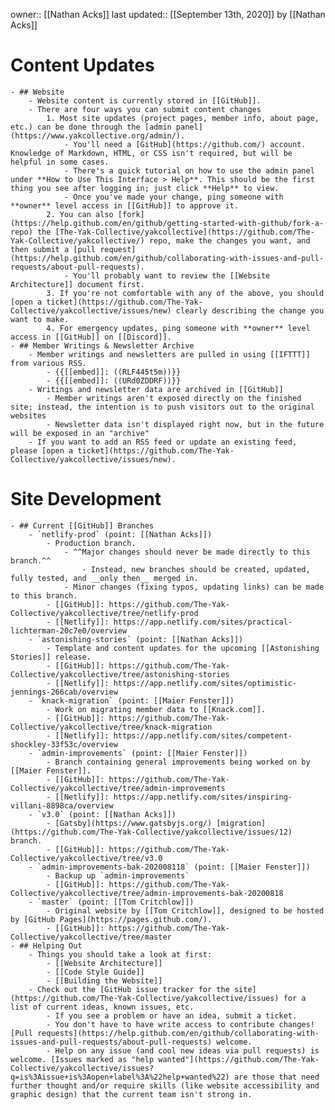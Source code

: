 owner:: [[Nathan Acks]]
last updated:: [[September 13th, 2020]] by [[Nathan Acks]]
# Content Updates
    - ## Website
        - Website content is currently stored in [[GitHub]].
        - There are four ways you can submit content changes
            1. Most site updates (project pages, member info, about page, etc.) can be done through the [admin panel](https://www.yakcollective.org/admin/).
                - You'll need a [GitHub](https://github.com/) account. Knowledge of Markdown, HTML, or CSS isn't required, but will be helpful in some cases.
                - There's a quick tutorial on how to use the admin panel under **How to Use This Interface > Help**. This should be the first thing you see after logging in; just click **Help** to view.
                - Once you've made your change, ping someone with **owner** level access in [[GitHub]] to approve it.
            2. You can also [fork](https://help.github.com/en/github/getting-started-with-github/fork-a-repo) the [The-Yak-Collective/yakcollective](https://github.com/The-Yak-Collective/yakcollective/) repo, make the changes you want, and then submit a [pull request](https://help.github.com/en/github/collaborating-with-issues-and-pull-requests/about-pull-requests).
                - You'll probably want to review the [[Website Architecture]] document first.
            3. If you're not comfortable with any of the above, you should [open a ticket](https://github.com/The-Yak-Collective/yakcollective/issues/new) clearly describing the change you want to make.
            4. For emergency updates, ping someone with **owner** level access in [[GitHub]] on [[Discord]].
    - ## Member Writings & Newsletter Archive
        - Member writings and newsletters are pulled in using [[IFTTT]] from various RSS.
            - {{[[embed]]: ((RLF445t5m))}}
            - {{[[embed]]: ((URd0ZDDRF))}}
        - Writings and newsletter data are archived in [[GitHub]]
            - Member writings aren't exposed directly on the finished site; instead, the intention is to push visitors out to the original websites
            - Newsletter data isn't displayed right now, but in the future will be exposed in an "archive"
        - If you want to add an RSS feed or update an existing feed, please [open a ticket](https://github.com/The-Yak-Collective/yakcollective/issues/new).
# Site Development
    - ## Current [[GitHub]] Branches
        - `netlify-prod` (point: [[Nathan Acks]])
            - Production branch.
                - ^^Major changes should never be made directly to this branch.^^
                    - Instead, new branches should be created, updated, fully tested, and __only then__ merged in.
                - Minor changes (fixing typos, updating links) can be made to this branch.
            - [[GitHub]]: https://github.com/The-Yak-Collective/yakcollective/tree/netlify-prod
            - [[Netlify]]: https://app.netlify.com/sites/practical-lichterman-20c7e0/overview
        - `astonishing-stories` (point: [[Nathan Acks]])
            - Template and content updates for the upcoming [[Astonishing Stories]] release.
            - [[GitHub]]: https://github.com/The-Yak-Collective/yakcollective/tree/astonishing-stories
            - [[Netlify]]: https://app.netlify.com/sites/optimistic-jennings-266cab/overview
        - `knack-migration` (point: [[Maier Fenster]])
            - Work on migrating member data to [[Knack.com]].
            - [[GitHub]]: https://github.com/The-Yak-Collective/yakcollective/tree/knack-migration
            - [[Netlify]]: https://app.netlify.com/sites/competent-shockley-33f53c/overview
        - `admin-improvements` (point: [[Maier Fenster]])
            - Branch containing general improvements being worked on by [[Maier Fenster]].
            - [[GitHub]]: https://github.com/The-Yak-Collective/yakcollective/tree/admin-improvements
            - [[Netlify]]: https://app.netlify.com/sites/inspiring-villani-8898ca/overview
        - `v3.0` (point: [[Nathan Acks]])
            - [Gatsby](https://www.gatsbyjs.org/) [migration](https://github.com/The-Yak-Collective/yakcollective/issues/12) branch.
            - [[GitHub]]: https://github.com/The-Yak-Collective/yakcollective/tree/v3.0
        - `admin-improvements-bak-202008118` (point: [[Maier Fenster]])
            - Backup up `admin-improvements`
            - [[GitHub]]: https://github.com/The-Yak-Collective/yakcollective/tree/admin-improvements-bak-20200818
        - `master` (point: [[Tom Critchlow]])
            - Original website by [[Tom Critchlow]], designed to be hosted by [GitHub Pages](https://pages.github.com/).
            - [[GitHub]]: https://github.com/The-Yak-Collective/yakcollective/tree/master
    - ## Helping Out
        - Things you should take a look at first:
            - [[Website Architecture]]
            - [[Code Style Guide]]
            - [[Building the Website]]
        - Check out the [GitHub issue tracker for the site](https://github.com/The-Yak-Collective/yakcollective/issues) for a list of current ideas, known issues, etc.
            - If you see a problem or have an idea, submit a ticket.
            - You don't have to have write access to contribute changes! [Pull requests](https://help.github.com/en/github/collaborating-with-issues-and-pull-requests/about-pull-requests) welcome.
            - Help on any issue (and cool new ideas via pull requests) is welcome. [Issues marked as "help wanted"](https://github.com/The-Yak-Collective/yakcollective/issues?q=is%3Aissue+is%3Aopen+label%3A%22help+wanted%22) are those that need further thought and/or require skills (like website accessibility and graphic design) that the current team isn't strong in.
